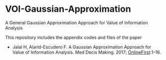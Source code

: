 # VOI-Gaussian-Approximation
A General Gaussian Approximation Approach for Value of Information Analysis

This repository includes the appendix codes and files of the paper 

- Jalal H, Alarid-Escudero F. A Gaussian Approximation Approach for Value of Information Analysis. Med Decis Making. 2017; [OnlineFirst](http://journals.sagepub.com/doi/full/10.1177/0272989X17715627):1–16. 
